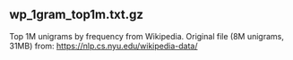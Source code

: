 ## wp_1gram_top1m.txt.gz

Top 1M unigrams by frequency from Wikipedia. Original file (8M unigrams, 31MB) from: https://nlp.cs.nyu.edu/wikipedia-data/
